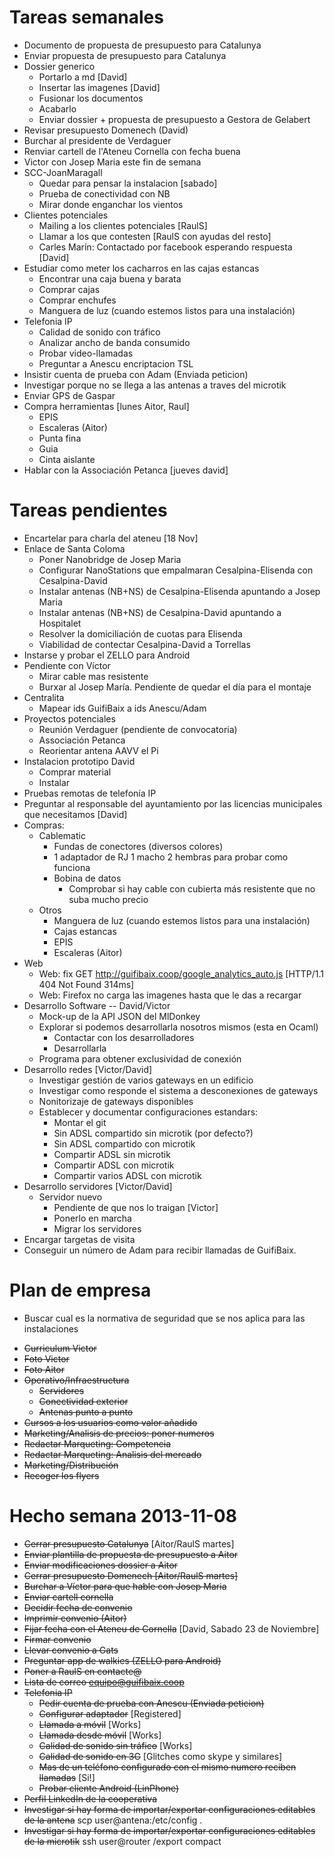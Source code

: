 # Tareas semanales

- Documento de propuesta de presupuesto para Catalunya
- Enviar propuesta de presupuesto para Catalunya
- Dossier generico
	- Portarlo a md [David]
	- Insertar las imagenes [David]
	- Fusionar los documentos
	- Acabarlo
	- Enviar dossier + propuesta de presupuesto a Gestora de Gelabert
- Revisar presupuesto Domenech (David)
- Burchar al presidente de Verdaguer
- Renviar cartell de l'Ateneu Cornella con fecha buena
- Victor con Josep Maria este fin de semana
- SCC-JoanMaragall
	- Quedar para pensar la instalacion [sabado]
	- Prueba de conectividad con NB
	- Mirar donde enganchar los vientos
- Clientes potenciales
	- Mailing a los clientes potenciales [RaulS]
	- Llamar a los que contesten [RaulS con ayudas del resto]
	- Carles Marín: Contactado por facebook esperando respuesta [David]
- Estudiar como meter los cacharros en las cajas estancas
	- Encontrar una caja buena y barata
	- Comprar cajas
	- Comprar enchufes
	- Manguera de luz (cuando estemos listos para una instalación)
- Telefonia IP
	- Calidad de sonido con tráfico
	- Analizar ancho de banda consumido
	- Probar video-llamadas
	- Preguntar a Anescu encriptacion TSL
- Insistir cuenta de prueba con Adam (Enviada peticion)
- Investigar porque no se llega a las antenas a traves del microtik
- Enviar GPS de Gaspar
- Compra herramientas [lunes Aitor, Raul]
	- EPIS
	- Escaleras (Aitor)
	- Punta fina
	- Guia
	- Cinta aislante
- Hablar con la Associación Petanca [jueves david]



# Tareas pendientes

- Encartelar para charla del ateneu [18 Nov]
- Enlace de Santa Coloma
	- Poner Nanobridge de Josep Maria
	- Configurar NanoStations que empalmaran Cesalpina-Elisenda con Cesalpina-David
	- Instalar antenas (NB+NS) de Cesalpina-Elisenda apuntando a Josep Maria
	- Instalar antenas (NB+NS) de Cesalpina-David apuntando a Hospitalet
	- Resolver la domiciliación de cuotas para Elisenda
	- Viabilidad de contectar Cesalpina-David a Torrellas
- Instarse y probar el ZELLO para Android
- Pendiente con Víctor
	- Mirar cable mas resistente
	- Burxar al Josep María. Pendiente de quedar el día para el montaje
- Centralita
	- Mapear ids GuifiBaix a ids Anescu/Adam
- Proyectos potenciales
	- Reunión Verdaguer (pendiente de convocatoria)
	- Associación Petanca
	- Reorientar antena AAVV el Pi
- Instalacion prototipo David
	- Comprar material
	- Instalar
- Pruebas remotas de telefonía IP
- Preguntar al responsable del ayuntamiento por las licencias municipales que necesitamos [David]
- Compras:
	- Cablematic
		- Fundas de conectores (diversos colores)
		- 1 adaptador de RJ 1 macho 2 hembras para probar como funciona
		- Bobina de datos
			- Comprobar si hay cable con cubierta más resistente que no suba mucho precio
	- Otros
		- Manguera de luz (cuando estemos listos para una instalación)
		- Cajas estancas
		- EPIS
		- Escaleras (Aitor)
- Web
	- Web: fix GET http://guifibaix.coop/google_analytics_auto.js [HTTP/1.1 404 Not Found 314ms]
	- Web: Firefox no carga las imagenes hasta que le das a recargar
- Desarrollo Software -- David/Victor
	- Mock-up de la API JSON del MlDonkey
	- Explorar si podemos desarrollarla nosotros mismos (esta en Ocaml)
		- Contactar con los desarrolladores
		- Desarrollarla
	- Programa para obtener exclusividad de conexión
- Desarrollo redes [Victor/David]
	- Investigar gestión de varios gateways en un edificio
	- Investigar como responde el sistema a desconexiones de gateways
	- Nonitorizaje de gateways disponibles
	- Establecer y documentar configuraciones estandars:
		- Montar el git
		- Sin ADSL compartido sin microtik (por defecto?)
		- Sin ADSL compartido con microtik
		- Compartir ADSL sin microtik
		- Compartir ADSL con microtik
		- Compartir varios ADSL con microtik
- Desarrollo servidores [Victor/David]
	- Servidor nuevo
		- Pendiente de que nos lo traigan [Victor]
		- Ponerlo en marcha
		- Migrar los servidores
- Encargar targetas de visita
- Conseguir un número de Adam para recibir llamadas de GuifiBaix.


# Plan de empresa

- Buscar cual es la normativa de seguridad que se nos aplica para las instalaciones
+ ~~Curriculum Victor~~
+ ~~Foto Victor~~
+ ~~Foto Aitor~~
+ ~~Operativo/Infraestructura~~
	+ ~~Servidores~~
	+ ~~Conectividad exterior~~
	+ ~~Antenas punto a punto~~
+ ~~Cursos a los usuarios como valor añadido~~
+ ~~Marketing/Analisis de precios: poner numeros~~
+ ~~Redactar Marqueting: Competencia~~
+ ~~Redactar Marqueting: Analisis del mercado~~
+ ~~Marketing/Distribución~~
+ ~~Recoger los flyers~~


# Hecho semana 2013-11-08

- ~~Cerrar presupuesto Catalunya~~ [Aitor/RaulS martes]
- ~~Enviar plantilla de propuesta de presupuesto a Aitor~~
- ~~Enviar modificaciones dossier a Aitor~~
- ~~Cerrar presupuesto Domenech [Aitor/RaulS martes]~~
- ~~Burchar a Víctor para que hable con Josep Maria~~
- ~~Enviar cartell cornella~~
- ~~Decidir fecha de convenio~~
- ~~Imprimir convenio (Aitor)~~
- ~~Fijar fecha con el Ateneu de Cornella~~ [David, Sabado 23 de Noviembre]
- ~~Firmar convenio~~
- ~~Llevar convenio a Gats~~
- ~~Preguntar app de walkies (ZELLO para Android)~~
- ~~Poner a RaulS en contacte@~~
- ~~Lista de correo equipo@guifibaix.coop~~
- ~~Telefonia IP~~
	- ~~Pedir cuenta de prueba con Anescu (Enviada peticion)~~
	- ~~Configurar adaptador~~ [Registered]
	- ~~Llamada a móvil~~  [Works]
	- ~~Llamada desde móvil~~  [Works]
	- ~~Calidad de sonido sin tráfico~~ [Works]
	- ~~Calidad de sonido en 3G~~ [Glitches como skype y similares]
	- ~~Mas de un teléfono configurado con el mismo numero reciben llamadas~~ [Si!]
	- ~~Probar cliente Android (LinPhone)~~
- ~~Perfil LinkedIn de la cooperativa~~
- ~~Investigar si hay forma de importar/exportar configuraciones editables de la antena~~  scp user@antena:/etc/config .
- ~~Investigar si hay forma de importar/exportar configuraciones editables de la microtik~~  ssh user@router /export compact



